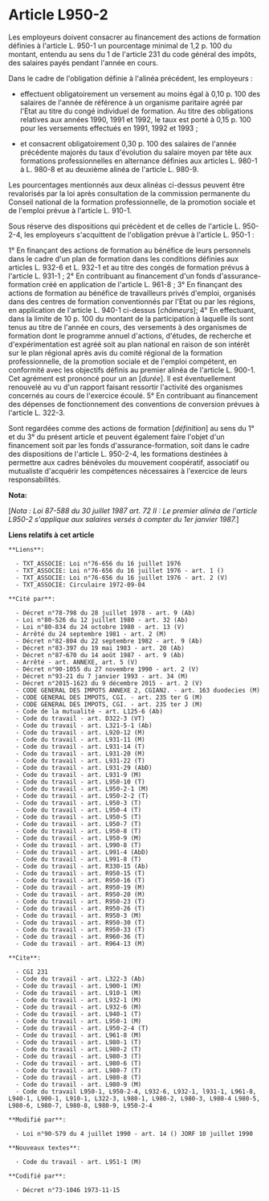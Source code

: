 # Article L950-2

Les employeurs doivent consacrer au financement des actions de formation définies à l'article L. 950-1 un pourcentage minimal
de 1,2 p. 100 du montant, entendu au sens du 1 de l'article 231 du code général des impôts, des salaires payés pendant
l'année en cours.

Dans le cadre de l'obligation définie à l'alinéa précédent, les employeurs :

- effectuent obligatoirement un versement au moins égal à 0,10 p. 100 des salaires de l'année de référence à un organisme
paritaire agréé par l'Etat au titre du congé individuel de formation. Au titre des obligations relatives aux années 1990,
1991 et 1992, le taux est porté à 0,15 p. 100 pour les versements effectués en 1991, 1992 et 1993 ;

- et consacrent obligatoirement 0,30 p. 100 des salaires de l'année précédente majorés du taux d'évolution du salaire moyen
par tête aux formations professionnelles en alternance définies aux articles L. 980-1 à L. 980-8 et au deuxième alinéa de
l'article L. 980-9.

Les pourcentages mentionnés aux deux alinéas ci-dessus peuvent être revalorisés par la loi après consultation de la
commission permanente du Conseil national de la formation professionnelle, de la promotion sociale et de l'emploi prévue à
l'article L. 910-1.

Sous réserve des dispositions qui précèdent et de celles de l'article L. 950-2-4, les employeurs s'acquittent de l'obligation
prévue à l'article L. 950-1 :

1° En finançant des actions de formation au bénéfice de leurs personnels dans le cadre d'un plan de formation dans les
conditions définies aux articles L. 932-6 et L. 932-1 et au titre des congés de formation prévus à l'article L. 931-1 ;    2°
En contribuant au financement d'un fonds d'assurance-formation créé en application de l'article L. 961-8 ;    3° En finançant
des actions de formation au bénéfice de travailleurs privés d'emploi, organisés dans des centres de formation conventionnés
par l'Etat ou par les régions, en application de l'article L. 940-1 ci-dessus [*chômeurs*];    4° En effectuant, dans la
limite de 10 p. 100 du montant de la participation à laquelle ils sont tenus au titre de l'année en cours, des versements à
des organismes de formation dont le programme annuel d'actions, d'études, de recherche et d'expérimentation est agréé soit au
plan national en raison de son intérêt sur le plan régional après avis du comité régional de la formation professionnelle, de
la promotion sociale et de l'emploi compétent, en conformité avec les objectifs définis au premier alinéa de l'article L.
900-1. Cet agrément est prononcé pour un an [*durée*]. Il est éventuellement renouvelé au vu d'un rapport faisant ressortir
l'activité des organismes concernés au cours de l'exercice écoulé.    5° En contribuant au financement des dépenses de
fonctionnement des conventions de conversion prévues à l'article L. 322-3.

Sont regardées comme des actions de formation [*définition*] au sens du 1° et du 3° du présent article et peuvent également
faire l'objet d'un financement soit par les fonds d'assurance-formation, soit dans le cadre des dispositions de l'article L.
950-2-4, les formations destinées à permettre aux cadres bénévoles du mouvement coopératif, associatif ou mutualiste
d'acquérir les compétences nécessaires à l'exercice de leurs responsabilités.

**Nota:**

[*Nota : Loi 87-588 du 30 juillet 1987 art. 72 II : Le premier alinéa de l'article L950-2 s'applique aux salaires versés à
compter du 1er janvier 1987.*]

**Liens relatifs à cet article**

	**Liens**:

	  - TXT_ASSOCIE: Loi n°76-656 du 16 juillet 1976
	  - TXT_ASSOCIE: Loi n°76-656 du 16 juillet 1976 - art. 1 ()
	  - TXT_ASSOCIE: Loi n°76-656 du 16 juillet 1976 - art. 2 (V)
	  - TXT_ASSOCIE: Circulaire 1972-09-04

	**Cité par**:

	  - Décret n°78-798 du 28 juillet 1978 - art. 9 (Ab)
	  - Loi n°80-526 du 12 juillet 1980 - art. 32 (Ab)
	  - Loi n°80-834 du 24 octobre 1980 - art. 13 (V)
	  - Arrêté du 24 septembre 1981 - art. 2 (M)
	  - Décret n°82-804 du 22 septembre 1982 - art. 9 (Ab)
	  - Décret n°83-397 du 19 mai 1983 - art. 20 (Ab)
	  - Décret n°87-670 du 14 août 1987 - art. 9 (Ab)
	  - Arrêté - art. ANNEXE, art. 5 (V)
	  - Décret n°90-1055 du 27 novembre 1990 - art. 2 (V)
	  - Décret n°93-21 du 7 janvier 1993 - art. 34 (M)
	  - Décret n°2015-1623 du 9 décembre 2015 - art. 2 (V)
	  - CODE GENERAL DES IMPOTS ANNEXE 2, CGIAN2. - art. 163 duodecies (M)
	  - CODE GENERAL DES IMPOTS, CGI. - art. 235 ter G (M)
	  - CODE GENERAL DES IMPOTS, CGI. - art. 235 ter J (M)
	  - Code de la mutualité - art. L125-6 (Ab)
	  - Code du travail - art. D322-3 (VT)
	  - Code du travail - art. L321-5-1 (Ab)
	  - Code du travail - art. L920-12 (M)
	  - Code du travail - art. L931-11 (M)
	  - Code du travail - art. L931-14 (T)
	  - Code du travail - art. L931-20 (M)
	  - Code du travail - art. L931-22 (T)
	  - Code du travail - art. L931-29 (AbD)
	  - Code du travail - art. L931-9 (M)
	  - Code du travail - art. L950-10 (T)
	  - Code du travail - art. L950-2-1 (M)
	  - Code du travail - art. L950-2-2 (T)
	  - Code du travail - art. L950-3 (T)
	  - Code du travail - art. L950-4 (T)
	  - Code du travail - art. L950-5 (T)
	  - Code du travail - art. L950-7 (T)
	  - Code du travail - art. L950-8 (T)
	  - Code du travail - art. L950-9 (M)
	  - Code du travail - art. L990-8 (T)
	  - Code du travail - art. L991-4 (AbD)
	  - Code du travail - art. L991-8 (T)
	  - Code du travail - art. R330-15 (Ab)
	  - Code du travail - art. R950-15 (T)
	  - Code du travail - art. R950-16 (T)
	  - Code du travail - art. R950-19 (M)
	  - Code du travail - art. R950-20 (M)
	  - Code du travail - art. R950-23 (T)
	  - Code du travail - art. R950-26 (T)
	  - Code du travail - art. R950-3 (M)
	  - Code du travail - art. R950-30 (T)
	  - Code du travail - art. R950-33 (T)
	  - Code du travail - art. R960-36 (T)
	  - Code du travail - art. R964-13 (M)

	**Cite**:

	  - CGI 231
	  - Code du travail - art. L322-3 (Ab)
	  - Code du travail - art. L900-1 (M)
	  - Code du travail - art. L910-1 (M)
	  - Code du travail - art. L932-1 (M)
	  - Code du travail - art. L932-6 (M)
	  - Code du travail - art. L940-1 (T)
	  - Code du travail - art. L950-1 (M)
	  - Code du travail - art. L950-2-4 (T)
	  - Code du travail - art. L961-8 (M)
	  - Code du travail - art. L980-1 (T)
	  - Code du travail - art. L980-2 (T)
	  - Code du travail - art. L980-3 (T)
	  - Code du travail - art. L980-6 (T)
	  - Code du travail - art. L980-7 (T)
	  - Code du travail - art. L980-8 (T)
	  - Code du travail - art. L980-9 (M)
	  - Code du travail L950-1, L950-2-4, L932-6, L932-1, l931-1, L961-8, L940-1, L900-1, L910-1, L322-3, L980-1, L980-2, L980-3, L980-4 L980-5, L980-6, L980-7, L980-8, L980-9, L950-2-4

	**Modifié par**:

	  - Loi n°90-579 du 4 juillet 1990 - art. 14 () JORF 10 juillet 1990

	**Nouveaux textes**:

	  - Code du travail - art. L951-1 (M)

	**Codifié par**:

	  - Décret n°73-1046 1973-11-15
